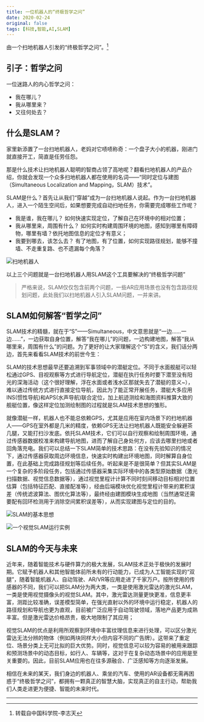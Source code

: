 ```yaml
---
title: 一位机器人的“终极哲学之问”
date: 2020-02-24
original: false
tags: [科技,智能,AI,SLAM]
---
```


由一个扫地机器人引发的“终极哲学之问”。[^1]

<!--more-->

## 引子：哲学之问
一位迷路人的内心哲学之问：
- 我在哪儿？
- 我从哪里来？
- 又往何处去？

## 什么是SLAM？

家里新添置了一台扫地机器人，老妈对它啧啧称奇：一个盘子大小的机器，刚进门就直接开工，简直是任劳任怨。

那是什么技术让扫地机器人聪明的智商占领了高地呢？翻看扫地机器人的产品介绍，你就会发现一个众多扫地机器人都在使用的名词——“同时定位与建图（Simultaneous Localization and Mapping，SLAM）技术”。

SLAM是什么？首先让从我们“穿越”成为一台扫地机器人说起。作为一台扫地机器人，进入一个陌生空间后，如果想要完成自动扫地任务，你需要完成哪些工作呢？

- 我是谁，我在哪儿？
  如何快速实现定位，了解自己在环境中的相对位置；
- 我从哪里来，周围有什么？
  如何实时构建周围环境的地图，感知到哪里有障碍物，哪里有墙？依托地图信息的定位才有意义；
- 我要到哪去，该怎么去？
  有了地图，有了位置，如何实现路径规划，能够不撞墙、不走重复路、也不遗漏每个角落？

![扫地机器人](//cdn.jsdelivr.net/gh/blleng/images@master/upload/1.gif)

以上三个问题就是一台扫地机器人用SLAM这个工具要解决的“终极哲学问题”

>严格来说，SLAM仅仅包含前两个问题，一些AR应用场景也没有包含路径规划问题，此处我们以扫地机器人引入SLAM问题，一并来讲。

## SLAM如何解答“哲学之问”

SLAM技术的精髓，就在于“S”——Simultaneous，中文意思就是“一边……一边……”，一边获取自身位置，解答“我在哪儿”的问题，一边构建地图，解答“我从哪里来，周围有什么”的问题。为了更好的让大家理解这个“S”的含义，我们话分两边，首先来看看SLAM技术的前世今生：

SLAM的技术思想最早还要追溯到军事领域中的潜艇定位。不同于水面舰艇可以轻松通过GPS、目视观察等方式进行导航定位，潜艇在执行任务时要下潜至没有阳光的深海活动（这个很好理解，浮在水面或者浅水区那就失去了潜艇的意义~），难以通过传统方式进行直接定位导航，因此为了能正常开展任务，潜艇大多应用INS(惯性导航)和APS(水声导航)联合定位，加上航迹测绘和海图资料推算大致的舰艇位置，像这样定位加测绘制图的过程就是SLAM技术思想的雏形。

就像潜艇一样，机器人也不能总依赖GPS，尤其是应用在室内场景下的扫地机器人——GPS在室外都是几米的精度，依赖GPS无法让扫地机器人既能安全躲避茶几腿，又能打扫沙发底。依托SLAM技术，它们可以自行观察和绘制周围环境，通过传感器数据校准来构建导航地图，进而了解自己身处何方，应该去哪里扫地或者回角落充电。我们可以总结一下SLAM简单的技术思路：在没有先验知识的情况下，通过传感器获取周边环境信息，快速实时构建出环境地图，同时解算自身位置，在此基础上完成路径规划等后续任务。听起来是不是很简单？但其实SLAM是一个复杂的多阶段任务，包括通过传感器采集实际环境中的各类型原始数据（激光扫描数据、视觉信息数据等），通过视觉里程计计算不同时刻间移动目标相对位置估算（包括特征匹配、直接配准等），经由后端模块优化视觉里程计带来的累积误差（传统滤波算法、图优化算法等），最终经由建图模块生成地图（当然通常还需要配有回环检测用于消除空间累积误差等），从而实现建图与定位的目的。

![SLAM的基本思想](//cdn.jsdelivr.net/gh/blleng/images@master/upload/3.webp)

![一个视觉SLAM运行实例](//cdn.jsdelivr.net/gh/blleng/images@master/upload/2.gif)

## SLAM的今天与未来

近年来，随着智能技术与硬件算力的极大发展，SLAM技术正处于极快的发展时期。它赋予机器人和其他智能体前所未有的行动能力，已成为人工智能实现的“双腿”，随着智能机器人、自动驾驶、AR/VR等应用走进了千家万户。按所使用的传感器的不同，我们可以把SLAM分为两大类，一类是使用激光雷达的激光SLAM，一类是使用视觉摄像头的视觉SLAM。其中，激光雷达测量更快更准，信息更丰富，测距比较准确，误差模型简单，在强光直射以外的环境中运行稳定，机器人的路径规划和导航也更为直观，目前被广泛应用于自动驾驶领域，落地产品更为成熟丰富。但是激光雷达价格昂贵，极大地限制了其应用；  

视觉SLAM的优点是利用所观察到环境中丰富纹理信息来进行处理，可以区分激光雷达无法分辨的物体（例如两块同样大小但内容不同的广告牌）。这带来了重定位、场景分类上无可比拟的巨大优势。同时，视觉信息可以较为容易的被用来跟踪和预测场景中的动态目标，如行人、车辆等，这对于在复杂动态场景中的应用是至关重要的。因此，目前SLAM应用也在往多源融合、广泛感知等方向逐渐发展。

相信在未来的某天，我们身边的机器人、乘坐的汽车、使用的AR设备都无需再困惑于“终极哲学之问”，都拥有一颗真正的智慧大脑，实现真正的自主行动，帮助我们人类走进更为便捷、智能的未来时代。

---
[^1]: 转载自中国科学院-李志天
